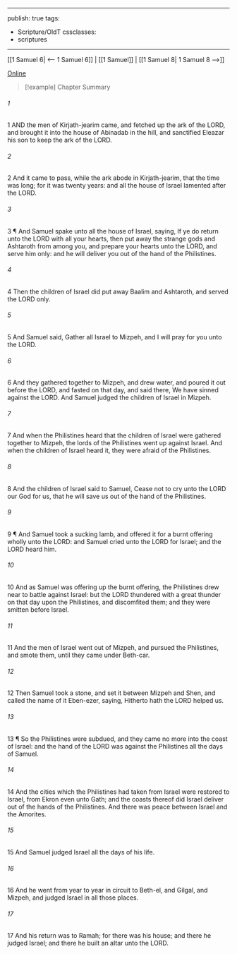 

---
publish: true
tags:
  - Scripture/OldT
cssclasses:
  - scriptures
---
[[1 Samuel 6| <-- 1 Samuel 6]] | [[1 Samuel]] | [[1 Samuel 8| 1 Samuel 8 -->]]

[Online](https://churchofjesuschrist.org/study/scriptures/ot/1-sam/7?lang=eng)

>[!example] Chapter Summary
>
###### 1
1 AND the men of Kirjath-jearim came, and fetched up the ark of the LORD, and brought it into the house of Abinadab in the hill, and sanctified Eleazar his son to keep the ark of the LORD.
###### 2
2 And it came to pass, while the ark abode in Kirjath-jearim, that the time was long; for it was twenty years: and all the house of Israel lamented after the LORD.
###### 3
3 ¶ And Samuel spake unto all the house of Israel, saying, If ye do return unto the LORD with all your hearts, then put away the strange gods and Ashtaroth from among you, and prepare your hearts unto the LORD, and serve him only: and he will deliver you out of the hand of the Philistines.
###### 4
4 Then the children of Israel did put away Baalim and Ashtaroth, and served the LORD only.
###### 5
5 And Samuel said, Gather all Israel to Mizpeh, and I will pray for you unto the LORD.
###### 6
6 And they gathered together to Mizpeh, and drew water, and poured it out before the LORD, and fasted on that day, and said there, We have sinned against the LORD.  And Samuel judged the children of Israel in Mizpeh.
###### 7
7 And when the Philistines heard that the children of Israel were gathered together to Mizpeh, the lords of the Philistines went up against Israel.  And when the children of Israel heard it, they were afraid of the Philistines.
###### 8
8 And the children of Israel said to Samuel, Cease not to cry unto the LORD our God for us, that he will save us out of the hand of the Philistines.
###### 9
9 ¶ And Samuel took a sucking lamb, and offered it for a burnt offering wholly unto the LORD: and Samuel cried unto the LORD for Israel; and the LORD heard him.
###### 10
10 And as Samuel was offering up the burnt offering, the Philistines drew near to battle against Israel: but the LORD thundered with a great thunder on that day upon the Philistines, and discomfited them; and they were smitten before Israel.
###### 11
11 And the men of Israel went out of Mizpeh, and pursued the Philistines, and smote them, until they came under Beth-car.
###### 12
12 Then Samuel took a stone, and set it between Mizpeh and Shen, and called the name of it Eben-ezer, saying, Hitherto hath the LORD helped us.
###### 13
13 ¶ So the Philistines were subdued, and they came no more into the coast of Israel: and the hand of the LORD was against the Philistines all the days of Samuel.
###### 14
14 And the cities which the Philistines had taken from Israel were restored to Israel, from Ekron even unto Gath; and the coasts thereof did Israel deliver out of the hands of the Philistines.  And there was peace between Israel and the Amorites.
###### 15
15 And Samuel judged Israel all the days of his life.
###### 16
16 And he went from year to year in circuit to Beth-el, and Gilgal, and Mizpeh, and judged Israel in all those places.
###### 17
17 And his return was to Ramah; for there was his house; and there he judged Israel; and there he built an altar unto the LORD.



